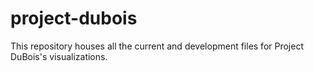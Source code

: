# project-dubois
This repository houses all the current and development files for Project DuBois's visualizations.
